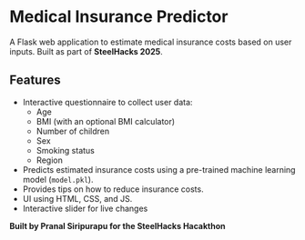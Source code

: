 # Medical Insurance Predictor

A Flask web application to estimate medical insurance costs based on user inputs. Built as part of **SteelHacks 2025**.


## Features

- Interactive questionnaire to collect user data:
  - Age
  - BMI (with an optional BMI calculator)
  - Number of children
  - Sex
  - Smoking status
  - Region
- Predicts estimated insurance costs using a pre-trained machine learning model (`model.pkl`).
- Provides tips on how to reduce insurance costs.
- UI using HTML, CSS, and JS.
- Interactive slider for live changes

**Built by Pranal Siripurapu for the SteelHacks Hacakthon**


